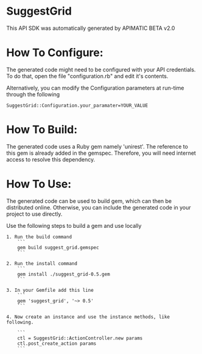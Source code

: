SuggestGrid
=================
This API SDK was automatically generated by APIMATIC BETA v2.0

How To Configure:
=================
The generated code might need to be configured with your API credentials. To do that,
open the file "configuration.rb" and edit it's contents.

Alternatively, you can modify the Configuration parameters at run-time through the following
```
SuggestGrid::Configuration.your_paramater=YOUR_VALUE
```

How To Build: 
=============
The generated code uses a Ruby gem namely 'unirest'. The reference to this gem is
already added in the gemspec. Therefore, you will need internet access to resolve
this dependency.

How To Use:
===========
The generated code can be used to build gem, which can then be distributed online.
Otherwise, you can include the generated code in your project to use directly.

Use the following steps to build a gem and use locally

    1. Run the build command
        ```
        gem build suggest_grid.gemspec
        ```

    2. Run the install command  
        ```
        gem install ./suggest_grid-0.5.gem
        ```

    3. In your Gemfile add this line
        ```
        gem 'suggest_grid', '~> 0.5'
        ```

    4. Now create an instance and use the instance methods, like following.

        ```
        ctl = SuggestGrid::ActionController.new params
        ctl.post_create_action params
        ```
